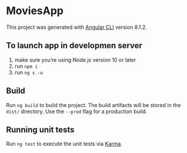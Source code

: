 # MoviesApp

This project was generated with [Angular CLI](https://github.com/angular/angular-cli) version 8.1.2.

## To launch app in developmen server
1. make sure you’re using Node.js version 10 or later
2. run ``npm i``
3. run ``ng s -o``

## Build

Run `ng build` to build the project. The build artifacts will be stored in the `dist/` directory. Use the `--prod` flag for a production build.

## Running unit tests

Run `ng test` to execute the unit tests via [Karma](https://karma-runner.github.io).


